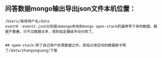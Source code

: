 ## 问答数据mongo输出导出json文件本机位置：
```
/Users/我得用户名/data    
event0 -event2.json分别是从mongo本地和mongo open-stack机器拷导下来的数据，数据不重叠，只不过数据太多，爬到指定量级手动分库了、
``

## opem-stack:除了自己用户目录数据之外，其他占用空间的数据房子啊了/data/zhangzeguang/下面